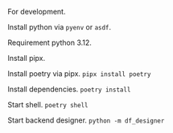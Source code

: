 For development.

Install python via `pyenv` or `asdf`.

Requirement python 3.12.

Install pipx.

Install poetry via pipx.
`pipx install poetry`

Install dependencies.
`poetry install`

Start shell.
`poetry shell`

Start backend designer.
`python -m df_designer`
